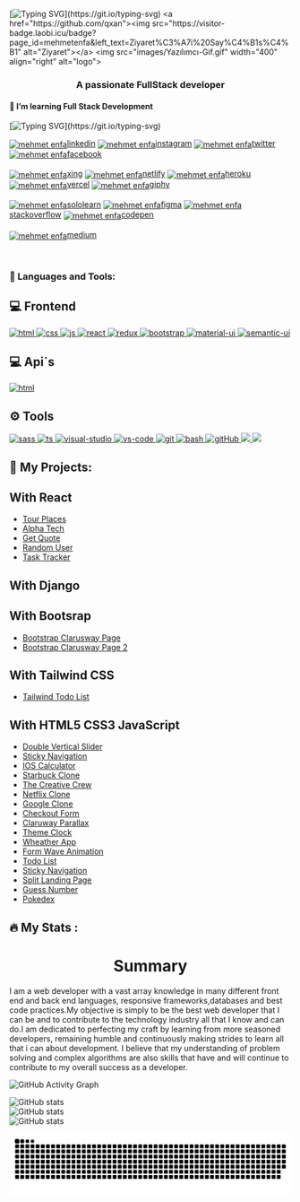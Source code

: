 [![Typing SVG](https://readme-typing-svg.herokuapp.com?font=Timmana&size=30&duration=6000&color=F74747&center=true&vCenter=true&lines=%F0%9F%94%97+Hi+there+I+am+Mehmet...)](https://git.io/typing-svg)
<a href="https://github.com/qxan"><img src="https://visitor-badge.laobi.icu/badge?page_id=mehmetenfa&left_text=Ziyaret%C3%A7i%20Say%C4%B1s%C4%B1" alt="Ziyaret"></a>
<img src="images/Yazılımcı-Gif.gif" width="400" align="right" alt="logo">
<h3 align="center">A passionate FullStack developer</h3>
<h4>🔭 I’m learning Full Stack Development  </h4>


[![Typing SVG](https://readme-typing-svg.herokuapp.com?font=Timmana&size=30&duration=6000&color=F74747&center=true&vCenter=true&lines=%F0%9F%94%97+Connect+with+me...)](https://git.io/typing-svg)
<p align="left">

  <a href="https://www.linkedin.com/in/menfavakitsayan/" target="blank"><img align="center" src="https://raw.githubusercontent.com/rahuldkjain/github-profile-readme-generator/master/src/images/icons/Social/linked-in-alt.svg" alt="mehmet enfa" height="30" width="40" />linkedin</a>
   <a href="" target="blank"><img align="center" src="https://raw.githubusercontent.com/rahuldkjain/github-profile-readme-generator/master/src/images/icons/Social/instagram.svg" alt="mehmet enfa" height="30" width="40" />instagram</a>
  <a href="https://twitter.com/mhmt_enf" target="blank"><img align="center" src="https://raw.githubusercontent.com/rahuldkjain/github-profile-readme-generator/master/src/images/icons/Social/twitter.svg" alt="mehmet enfa" height="30" width="40" />twitter</a>
  <a href="" target="blank"><img align="center" src="https://raw.githubusercontent.com/rahuldkjain/github-profile-readme-generator/master/src/images/icons/Social/facebook.svg" alt="mehmet enfa" height="30" width="40" />facebook</a>
  <br><br>
   <a href="" target="blank"><img align="center" src="https://cdn.jsdelivr.net/npm/simple-icons@3.0.1/icons/xing.svg" alt="mehmet enfa" height="30" width="40" />xing</a>
  <a href="https://app.netlify.com/teams/qxan/overview" target="blank"><img align="center" src="https://cdn.jsdelivr.net/npm/simple-icons@3.0.1/icons/netlify.svg" alt="mehmet enfa" height="30" width="40" />netlify</a>
  <a href="" target="blank"><img align="center" src="https://cdn.jsdelivr.net/npm/simple-icons@3.0.1/icons/heroku.svg" alt="mehmet enfa" height="30" width="40" />heroku</a>
<a href="" target="blank"><img align="center" src="https://cdn.jsdelivr.net/npm/simple-icons@3.0.1/icons/vercel.svg" alt="mehmet enfa" height="30" width="40" />vercel</a>
<a href="" target="blank"><img align="center" src="https://cdn.jsdelivr.net/npm/simple-icons@7.5.0/icons/giphy.svg" alt="mehmet enfa" height="30" width="40" />giphy</a>
<br><br>
<a href="https://www.sololearn.com/profile/26025807" target="blank"><img align="center" src="https://cdn.jsdelivr.net/npm/simple-icons@7.5.0/icons/sololearn.svg" alt="mehmet enfa" height="30" width="40" />sololearn</a>
    <a href="" target="blank"><img align="center" src="https://cdn.jsdelivr.net/npm/simple-icons@7.5.0/icons/figma.svg" alt="mehmet enfa" height="30" width="40" />figma</a>
    <a href="https://stackoverflow.com/users/20199013/mehmet-enfa-vakitsayan" target="blank"><img align="center" src="https://cdn.jsdelivr.net/npm/simple-icons@7.5.0/icons/stackoverflow.svg" alt="mehmet enfa" height="30" width="40" />stackoverflow</a>
<a href="https://codepen.io/qxan" target="blank"><img align="center" src="https://cdn.jsdelivr.net/npm/simple-icons@3.0.1/icons/codepen.svg" alt="mehmet enfa" height="30" width="40" />codepen</a>
<br><br>
<a href="https://medium.com/@mehmet.enfa" target="blank"><img align="center" src="https://cdn.jsdelivr.net/npm/simple-icons@7.5.0/icons/medium.svg" alt="mehmet enfa" height="30" width="40" />medium</a>

  <br>

### 🔧 Languages and Tools:

## 💻 Frontend



<a href="#" target="_blank"> <img src="https://upload.wikimedia.org/wikipedia/commons/thumb/6/61/HTML5_logo_and_wordmark.svg/1200px-HTML5_logo_and_wordmark.svg.png" alt="html" height="60"/> </a>
<a href="#" target="_blank"> <img src="https://upload.wikimedia.org/wikipedia/commons/thumb/d/d5/CSS3_logo_and_wordmark.svg/640px-CSS3_logo_and_wordmark.svg.png" alt="css" height="60"/> </a>
<a href="#" target="_blank"> <img src="https://cdn.icon-icons.com/icons2/2108/PNG/512/javascript_icon_130900.png" alt="js" height="60"/> </a>
<a href="# " target="_blank"> <img src="https://cdn.icon-icons.com/icons2/2415/PNG/512/react_original_wordmark_logo_icon_146375.png" alt="react" width="60"/> </a>
<a href="#" target="_blank"> <img src="https://upload.wikimedia.org/wikipedia/commons/4/49/Redux.png" alt="redux" height="60"/> </a>
<a href="#" target="_blank"> <img src="https://cdn.icon-icons.com/icons2/2415/PNG/512/bootstrap_plain_wordmark_logo_icon_146620.png" alt="bootstrap" height="60"/> </a>
<a href="#" target="_blank"> <img src="https://mui.com/static/logo.png" alt="material-ui" height="55"/> </a>
<a href="#" target="_blank"> <img src="https://react.semantic-ui.com/logo.png" alt="semantic-ui" height="60"/> </a>


## 💻 Api`s
<a href="#" target="_blank"> <img src="https://user-images.githubusercontent.com/89463157/184048993-32bb00ed-54e3-438f-b009-1ccfee967b4a.png" alt="html" height="60"/> </a>

## ⚙ Tools

<a href="#" target="_blank"> <img src="https://upload.wikimedia.org/wikipedia/commons/thumb/9/96/Sass_Logo_Color.svg/1200px-Sass_Logo_Color.svg.png" alt="sass" height="50"/> </a>
<a href="#" target="_blank"> <img src="https://as1.ftcdn.net/v2/jpg/03/21/78/18/1000_F_321781826_tgfihu50c7AcvFDW6Un9mbQ8qzJQhOwQ.jpg" alt="ts" height="50"/> </a>
<a href="#" target="_blank"> <img src="https://img.icons8.com/color/452/visual-studio-2019.png" alt="visual-studio" height="50"/> </a>
<a href="#" target="_blank"> <img src="https://www.pngitem.com/pimgs/m/80-800968_vscode-visual-studio-logo-png-transparent-png.png" alt="vs-code" height="50"/> </a>
<a href="#" target="_blank"> <img src="https://www.vectorlogo.zone/logos/git-scm/git-scm-icon.svg" alt="git" height="50"/> </a>
<a href="#" target="_blank"> <img src="https://www.vectorlogo.zone/logos/gnu_bash/gnu_bash-icon.svg" alt="bash" height="50"/> </a>
<a href="#" target="_blank"> <img src="https://pbs.twimg.com/profile_images/1414990564408262661/r6YemvF9_400x400.jpg" alt="gitHub" height="50"/> </a>
<a href="#" target="_blank"> <img src="https://img.shields.io/badge/jira-1e90ff.svg?&style=for-the-badge&logo=jira&logoColor=white" height="35"/> </a>
<a href="#" target="_blank"> <img src="https://upload.wikimedia.org/wikipedia/commons/thumb/b/b9/Slack_Technologies_Logo.svg/1280px-Slack_Technologies_Logo.svg.png" height="30"/> </a>



## :star2: My Projects: 
## With React
- <a href="https://places-tour.netlify.app" target="_blank" >Tour Places</a>
- <a href="https://react-clarusway-project.netlify.app" target="_blank" >Alpha Tech</a>
- <a href="https://quotereact.netlify.app" target="_blank" >Get Quote</a>
- <a href="https://randomuser-react.netlify.app" target="_blank" >Random User</a>
- <a href="https://tasktracker-withreact.netlify.app" target="_blank" >Task Tracker</a>
  

## With Django


  

## With Bootsrap

- <a href="https://legendary-moxie-2ec623.netlify.app" target="_blank" >Bootstrap Clarusway Page</a>
- <a href="https://luxury-begonia-1cb35c.netlify.app/#contact" target="_blank" >Bootstrap Clarusway Page 2</a>
  
## With Tailwind CSS

- <a href="https://charming-unicorn-427d17.netlify.app" target="_blank" >Tailwind Todo List</a>
  

## With HTML5 CSS3 JavaScript

- <a href="https://double-vertical.netlify.app" target="_blank" >Double Vertical Slider</a> 
- <a href="https://navigation-sticky.netlify.app" target="_blank" >Sticky Navigation</a>  
- <a href="https://calculator-app-ios.netlify.app" target="_blank" >IOS Calculator</a>
- <a href="https://candid-raindrop-f750a6.netlify.app" target="_blank" >Starbuck Clone</a>
- <a href="https://magnificent-biscuit-d15bfe.netlify.app" target="_blank" >The Creative Crew</a>
- <a href="https://stalwart-narwhal-ebad78.netlify.app" target="_blank" >Netflix Clone</a>
- <a href="https://celebrated-cannoli-374867.netlify.app" target="_blank" >Google Clone</a>
- <a href="https://js-checkout-form.netlify.app" target="_blank" >Checkout Form</a>
- <a href="https://shimmering-sunshine-aa6328.netlify.app" target="_blank" >Claruway Parallax</a>
- <a href="https://theme-clock-js.netlify.app" target="_blank" >Theme Clock</a>
- <a href="https://js-wheather-app.netlify.app" target="_blank" >Wheather App</a>
- <a href="https://animation-formwave.netlify.app" target="_blank" >Form Wave Animation</a>
- <a href="https://todolistt-javascript.netlify.app" target="_blank" >Todo List</a>
- <a href="https://navigation-sticky.netlify.app" target="_blank" >Sticky Navigation</a>
- <a href="https://page-split-landing.netlify.app" target="_blank" >Split Landing Page</a>
- <a href="https://guess-my-numb.netlify.app" target="_blank" >Guess Number</a>
- <a href="https://poke-dexjs.netlify.app" >Pokedex</a>

## :fire: My Stats :

<h1 align="center">Summary</h1>
<p>I am a web developer with a vast array knowledge in many different front end and back end languages, responsive frameworks,databases and best code practices.My objective is simply to be the best web developer that I can be and to contribute to the technology industry all that I know and can do.I am dedicated to perfecting my craft by learning from more seasoned developers, remaining humble and continuously making strides to learn all that i can about development. I believe that my understanding of problem solving and complex algorithms are also skills that have and will continue to contribute to my overall success as a developer.</p>

![GitHub Activity Graph](https://activity-graph.herokuapp.com/graph?username=qxan)  


![GitHub stats](https://github-readme-stats.vercel.app/api?username=qxan&show_icons=true)<br/>
![GitHub stats](https://github-readme-streak-stats.herokuapp.com/?user=qxan&theme=tokyonight&hide_border=false)<br/> 
![GitHub stats](https://github-readme-stats.vercel.app/api/top-langs/?username=qxan&theme=tokyonight&hide_border=false&include_all_commits=false&count_private=true&layout=compact)<br/> 



![snake gif](https://github.com/qxan/qxan/blob/output/github-contribution-grid-snake.svg)
